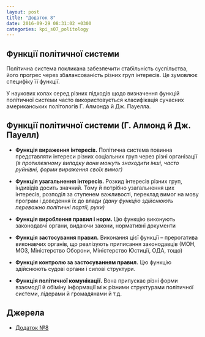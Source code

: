 ```yaml
---
layout: post
title: "Додаток 8"
date: 2016-09-29 08:31:02 +0300
categories: kpi_s07_politology
--- 
```


## Функції політичної системи

Політична система покликана забезпечити стабільність суспільства, його прогрес через збалансованість різних груп інтересів. Це зумовлює специфіку її функції.

У наукових колах серед різних підходів щодо визначення функцій політичної системи часто використовується класифікація сучасних американських політологів Г. Алмонда й Дж. Пауелла.

## Функції політичної системи (Г. Алмонд й Дж. Пауелл)

* **Функція вираження інтересів.** Політична система повинна представляти інтереси різних соціальних груп через різні організації *(в протилежному випадку вони можуть знаходити інші, часто руйнівні, форми вираження своїх вимог)*

* **Функція узагальнення інтересів.** Розкид інтересів різних груп, індивідів досить значний. Тому й потрібно узагальнення цих інтересів, розподіл за ступенем важливості, переклад вимог на мову програм і доведення їх до влади *(дану функцію здійснюють переважно політичні партії, рухи)*

* **Функція вироблення правил і норм.** Цю функцію виконують законодавчі органи, видаючи закони, нормативні документи

* **Функція застосування правил.** Виконання цієї функції – прерогатива виконавчих органів, що реалізують приписання законодавців (МОН, МОЗ, Міністерство Оборони, Міністерство Юстиції, ОДА, тощо)

* **Функція контролю за застосуванням правил.** Цю функцію здійснюють судові органи і силові структури.

* **Функція політичної комунікації.** Вона припускає різні форми взаємодії й обіміну інформації між різними структурами політичної системи, лідерами й громадянами й т.д.

## Джерела
- [Додаток №8](https://pp.vk.me/c604831/v604831308/b7b5/HtxHrBmtRq4.jpg)

